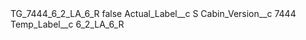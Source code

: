 <?xml version="1.0" encoding="UTF-8"?>
<CustomMetadata xmlns="http://soap.sforce.com/2006/04/metadata" xmlns:xsi="http://www.w3.org/2001/XMLSchema-instance" xmlns:xsd="http://www.w3.org/2001/XMLSchema">
    <label>TG_7444_6_2_LA_6_R</label>
    <protected>false</protected>
    <values>
        <field>Actual_Label__c</field>
        <value xsi:type="xsd:string">S</value>
    </values>
    <values>
        <field>Cabin_Version__c</field>
        <value xsi:type="xsd:string">7444</value>
    </values>
    <values>
        <field>Temp_Label__c</field>
        <value xsi:type="xsd:string">6_2_LA_6_R</value>
    </values>
</CustomMetadata>

